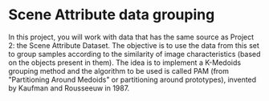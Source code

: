 # Scene Attribute data grouping
In this project, you will work with data that has the same source as Project 2: the Scene Attribute Dataset. The objective is to use the data from this set to group samples according to the similarity of image characteristics (based on the objects present in them).
The idea is to implement a K-Medoids grouping method and the algorithm to be used is called PAM (from "Partitioning Around Medoids" or partitioning around prototypes), invented by Kaufman and Rousseeuw in 1987.

